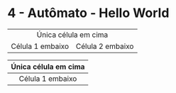 # 4 - Autômato - Hello World

<table >
  <tr>
    <td colspan="2" align="center">Única célula em cima</td>
  </tr>
  <tr>
    <td align="center">Célula 1 embaixo</td>
    <td align="center">Célula 2 embaixo</td>
  </tr>
</table>

|               Única célula em cima              |
|:-----------------------------------------------:|
| Célula 1 embaixo | Célula 2 embaixo              |


